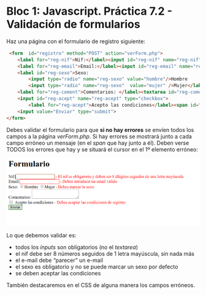 # Bloc 1: Javascript. Práctica 7.2 - Validación de formularios

Haz una página con el formulario de registro siguiente:
```html
 <form  id="registro" method="POST" action="verForm.php"> 
	<label for="reg-nif">Nif:</label><input id="reg-nif" name="reg-nif" type="text"><span id="err-nif"></span><br> 
	<label for="reg-email">Email:</label><input id="reg-email" name="reg-email" type="text"><span id="err-email"></span><br> 
	<label id="reg-sexo">Sexo: 
		<input type="radio" name="reg-sexo" value="hombre"/>Hombre 
		<input type="radio" name="reg-sexo"  value="mujer" />Mujer</label><span id="err-sexo"></span><br /> 
	<label for="reg-coment">Comentarios: </label><textarea id="reg-coment" name="reg-coment"></textarea><br> 
	<input id="reg-acept" name="reg-acept" type="checkbox">
		<label for="reg-acept">Acepto las condiciones</label><span id="err-acept"></span><br> 
	<input value="Enviar" type="submit"> 
</form>
```

Debes validar el formulario para que **si no hay errores** se envíen todos los campos a la página _verForm.php_. Si hay errores se mostrará junto a cada campo erróneo un mensaje (en el _span_ que hay junto a él). Deben verse TODOS los errores que hay y se situará el cursor en el 1º elemento erróneo:

![Formulario erróneo](./img/form.png)

Lo que debemos validar es:
* todos los _inputs_ son obligatorios (no el _textarea_)
* el nif debe ser 8 números seguidos de 1 letra mayúscula, sin nada más
* el e-mail debe “parecer” un e-mail
* el sexo es obligatorio y no se puede marcar un sexo por defecto
* se deben aceptar las condiciones

También destacaremos en el CSS de alguna manera los campos erróneos.
